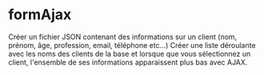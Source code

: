# formAjax
Créer un fichier JSON contenant des informations sur un client (nom, prénom, âge, profession, email, téléphone etc...) Créer une liste déroulante avec les noms des clients de la base et lorsque que vous sélectionnez un client, l'ensemble de ses informations apparaissent plus bas avec AJAX.
